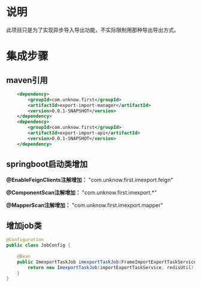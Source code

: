 # 说明
此项目只是为了实现异步导入导出功能，不实际限制用那种导出导出方式。
# 集成步骤
## maven引用
``` xml
    <dependency>
        <groupId>com.unknow.first</groupId>
        <artifactId>export-import-manager</artifactId>
        <version>0.0.1-SNAPSHOT</version>
    </dependency>
    <dependency>
        <groupId>com.unknow.first</groupId>
        <artifactId>export-import-api</artifactId>
        <version>0.0.1-SNAPSHOT</version>
    </dependency>
```
## springboot启动类增加
__@EnableFeignClients注解增加：__ "com.unknow.first.imexport.feign"

__@ComponentScan注解增加：__ "com.unknow.first.imexport.*"

__@MapperScan注解增加：__ "com.unknow.first.imexport.mapper"

## 增加job类
```java
@Configuration
public class JobConfig {
    
    @Bean
    public ImexportTaskJob imexportTaskJob(FrameImportExportTaskService importExportTaskService,RedisUtil redisUtil) {
        return new ImexportTaskJob(importExportTaskService, redisUtil);
    }
}
```